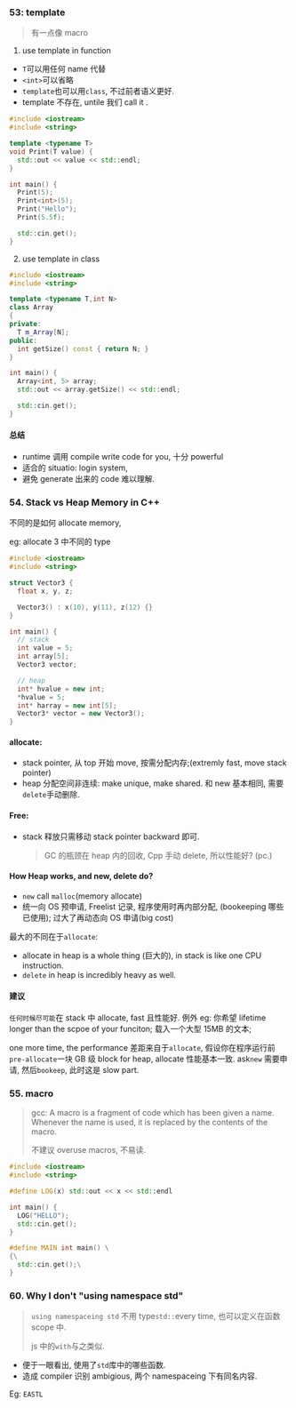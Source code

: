 ### 53: template

> 有一点像 macro

1.  use template in function

* `T`可以用任何 name 代替
* `<int>`可以省略
* `template`也可以用`class`, 不过前者语义更好.
* template 不存在, untile 我们 call it .

```cpp
#include <iostream>
#include <string>

template <typename T>
void Print(T value) {
  std::out << value << std::endl;
}

int main() {
  Print(5);
  Print<int>(5);
  Print("Hello");
  Print(5.5f);

  std::cin.get();
}
```

2.  use template in class

```cpp
#include <iostream>
#include <string>

template <typename T,int N>
class Array
{
private:
  T m_Array[N];
public:
  int getSize() const { return N; }
}

int main() {
  Array<int, 5> array;
  std::out << array.getSize() << std::endl;

  std::cin.get();
}
```

#### 总结

* runtime 调用 compile write code for you, 十分 powerful
* 适合的 situatio: login system,
* 避免 generate 出来的 code 难以理解.

### 54. Stack vs Heap Memory in C++

不同的是如何 allocate memory,

eg: allocate 3 中不同的 type

```cc
#include <iostream>
#include <string>

struct Vector3 {
  float x, y, z;

  Vector3() : x(10), y(11), z(12) {}
}

int main() {
  // stack
  int value = 5;
  int array[5];
  Vector3 vector;

  // heap
  int* hvalue = new int;
  *hvalue = 5;
  int* harray = new int[5];
  Vector3* vector = new Vector3();
}
```

#### allocate:

* stack pointer, 从 top 开始 move, 按需分配内存;(extremly fast, move stack pointer)
* heap 分配空间非连续: make unique, make shared. 和 new 基本相同, 需要 `delete`手动删除.

#### Free:

* stack 释放只需移动 stack pointer backward 即可.
  > GC 的瓶颈在 heap 内的回收, Cpp 手动 delete, 所以性能好? (pc.)

#### How Heap works, and new, delete do?

* `new` call `malloc`(memory allocate)
* 统一向 OS 预申请, Freelist 记录, 程序使用时再内部分配, (bookeeping 哪些已使用); 过大了再动态向 OS 申请(big cost)

最大的不同在于`allocate`:

* allocate in heap is a whole thing (巨大的), in stack is like one CPU instruction.
* `delete` in heap is incredibly heavy as well.

#### 建议

`任何时候尽可能`在 stack 中 allocate, fast 且性能好. 例外 eg: 你希望 lifetime longer than the scpoe of your funciton; 载入一个大型 15MB 的文本;

one more time, the performance 差距来自于`allocate`, 假设你在程序运行前`pre-allocate`一块 GB 级 block for heap, allocate 性能基本一致. ask`new` 需要申请, 然后`bookeep`, 此时这是 slow part.

### 55. macro

> gcc: A macro is a fragment of code which has been given a name. Whenever the name is used, it is replaced by the contents of the macro.
>
> 不建议 overuse macros, 不易读.

```cc
#include <iostream>
#include <string>

#define LOG(x) std::out << x << std::endl

int main() {
  LOG("HELLO");
  std::cin.get();
}

#define MAIN int main() \
{\
  std::cin.get();\
}
```

### 60. Why I don't "using namespace std"

> `using namespaceing std` 不用 type`std::`every time, 也可以定义在函数 scope 中.
>
> js 中的`with`与之类似.

* 便于一眼看出, 使用了`std`库中的哪些函数.
* 造成 compiler 识别 ambigious, 两个 namespaceing 下有同名内容.

Eg: `EASTL`
